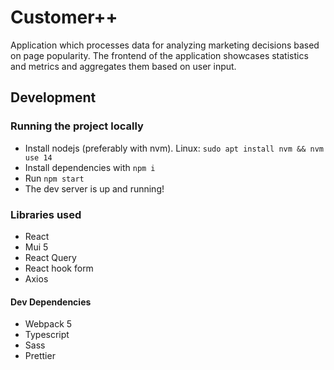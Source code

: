 # Customer++
Application which processes data for analyzing marketing decisions based on page popularity.
The frontend of the application showcases statistics and metrics and aggregates them based on user input.

## Development

### Running the project locally

- Install nodejs (preferably with nvm). Linux: `sudo apt install nvm && nvm use 14`
- Install dependencies with `npm i`
- Run `npm start`
- The dev server is up and running!

### Libraries used

- React
- Mui 5
- React Query
- React hook form
- Axios

#### Dev Dependencies

- Webpack 5
- Typescript
- Sass
- Prettier
